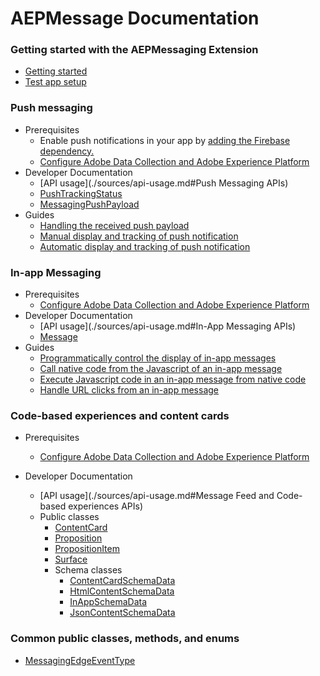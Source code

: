 #  AEPMessage Documentation


### Getting started with the AEPMessaging Extension

- [Getting started](./sources/getting-started.md)
- [Test app setup](./sources/testapp-setup.md)

### Push messaging

- Prerequisites
  - Enable push notifications in your app by [adding the Firebase dependency.](https://firebase.google.com/docs/cloud-messaging/android/client)
  - [Configure Adobe Data Collection and Adobe Experience Platform](./sources/edge-and-launch-configuration.md)
- Developer Documentation
  - [API usage](./sources/api-usage.md#Push Messaging APIs)
  - [PushTrackingStatus](./sources/enum-public-classes/enum-push-tracking-status.md)
  - [MessagingPushPayload](./sources/enum-public-classes/messaging-push-payload.md)
- Guides
  - [Handling the received push payload](./sources/enum-public-classes/messaging-push-payload.md)
  - [Manual display and tracking of push notification](./sources/push-notification/manual-handling-and-tracking.md)
  - [Automatic display and tracking of push notification](./sources/push-notification/automatic-handling-and-tracking.md)

### In-app Messaging

- Prerequisites
  - [Configure Adobe Data Collection and Adobe Experience Platform](./sources/edge-and-launch-configuration.md)
- Developer Documentation
  - [API usage](./sources/api-usage.md#In-App Messaging APIs)
  - [Message](./sources/enum-public-classes/class-message.md)
- Guides
  - [Programmatically control the display of in-app messages](./sources/in-app-messaging/how-to-presentation-delegate.md)
  - [Call native code from the Javascript of an in-app message](./sources/in-app-messaging/how-to-call-native-from-javascript.md)
  - [Execute Javascript code in an in-app message from native code](./sources/in-app-messaging/how-to-call-javascript-from-native.md)
  - [Handle URL clicks from an in-app message](./sources/in-app-messaging/how-to-handle-url-clicks.md)

### Code-based experiences and content cards

- Prerequisites
  - [Configure Adobe Data Collection and Adobe Experience Platform](./sources/edge-and-launch-configuration.md)

- Developer Documentation
  - [API usage](./sources/api-usage.md#Message Feed and Code-based experiences APIs)
  - Public classes
    - [ContentCard](./sources/propositions/content-card.md)
    - [Proposition](./sources/propositions/proposition.md)
    - [PropositionItem](./sources/propositions/proposition-item.md)
    - [Surface](./sources/propositions/surface.md)
    - Schema classes
      - [ContentCardSchemaData](./sources/propositions/schemas/content-card-schema-data.md)
      - [HtmlContentSchemaData](./sources/propositions/schemas/html-content-schema-data.md)
      - [InAppSchemaData](./sources/propositions/schemas/inapp-schema-data.md)
      - [JsonContentSchemaData](./sources/propositions/schemas/json-content-schema-data.md)

### Common public classes, methods, and enums

- [MessagingEdgeEventType](./sources/enum-public-classes/enum-messaging-edge-event-type.md)
